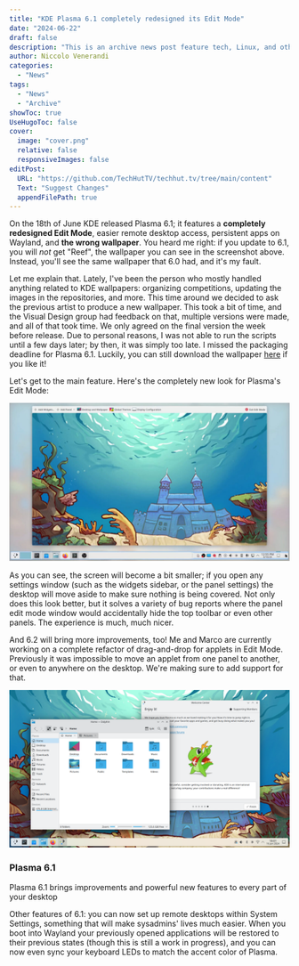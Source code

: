```yaml
---
title: "KDE Plasma 6.1 completely redesigned its Edit Mode"
date: "2024-06-22"
draft: false
description: "This is an archive news post feature tech, Linux, and other open-source news. This is an older article that was part of a migration. There will be missing images, broken links, and potentially other issues."
author: Niccolo Venerandi
categories:
  - "News"
tags:
  - "News"
  - "Archive"
showToc: true
UseHugoToc: false
cover:
  image: "cover.png"
  relative: false
  responsiveImages: false
editPost:
  URL: "https://github.com/TechHutTV/techhut.tv/tree/main/content"
  Text: "Suggest Changes"
  appendFilePath: true
---
```


On the 18th of June KDE released Plasma 6.1; it features a **completely redesigned Edit Mode**, easier remote desktop access, persistent apps on Wayland, and **the wrong wallpaper**. You heard me right: if you update to 6.1, you will _not_ get "Reef", the wallpaper you can see in the screenshot above. Instead, you'll see the same wallpaper that 6.0 had, and it's my fault.

Let me explain that. Lately, I've been the person who mostly handled anything related to KDE wallpapers: organizing competitions, updating the images in the repositories, and more. This time around we decided to ask the previous artist to produce a new wallpaper. This took a bit of time, and the Visual Design group had feedback on that, multiple versions were made, and all of that took time. We only agreed on the final version the week before release. Due to personal reasons, I was not able to run the scripts until a few days later; by then, it was simply too late. I missed the packaging deadline for Plasma 6.1. Luckily, you can still download the wallpaper [here](https://cdn.kde.org/promo/Announcements/Plasma/6.1/Reef.png) if you like it!

Let's get to the main feature. Here's the completely new look for Plasma's Edit Mode:

![](images/editmode_small-1024x576.jpg)

As you can see, the screen will become a bit smaller; if you open any settings window (such as the widgets sidebar, or the panel settings) the desktop will move aside to make sure nothing is being covered. Not only does this look better, but it solves a variety of bug reports where the panel edit mode window would accidentally hide the top toolbar or even other panels. The experience is much, much nicer.

And 6.2 will bring more improvements, too! Me and Marco are currently working on a complete refactor of drag-and-drop for applets in Edit Mode. Previously it was impossible to move an applet from one panel to another, or even to anywhere on the desktop. We're making sure to add support for that.

![](images/fullscreen_with_apps.png)

### Plasma 6.1

Plasma 6.1 brings improvements and powerful new features to every part of your desktop

Other features of 6.1: you can now set up remote desktops within System Settings, something that will make sysadmins' lives much easier. When you boot into Wayland your previously opened applications will be restored to their previous states (though this is still a work in progress), and you can now even sync your keyboard LEDs to match the accent color of Plasma.
